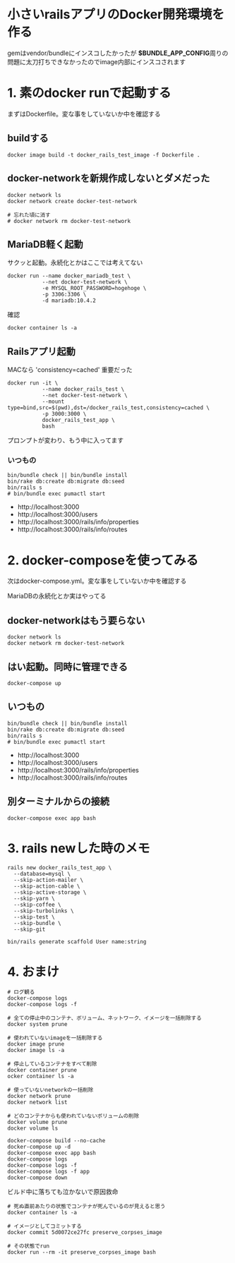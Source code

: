 # 小さいrailsアプリのDocker開発環境を作る

gemはvendor/bundleにインスコしたかったが
**$BUNDLE_APP_CONFIG**周りの問題に太刀打ちできなかったのでimage内部にインスコされます

# 1. 素のdocker runで起動する

まずはDockerfile。変な事をしていないか中を確認する

## buildする

```
docker image build -t docker_rails_test_image -f Dockerfile .
```

## docker-networkを新規作成しないとダメだった

```
docker network ls
docker network create docker-test-network

# 忘れた頃に消す
# docker network rm docker-test-network
```

## MariaDB軽く起動

サクッと起動。永続化とかはここでは考えてない

```
docker run --name docker_mariadb_test \
           --net docker-test-network \
           -e MYSQL_ROOT_PASSWORD=hogehoge \
           -p 3306:3306 \
           -d mariadb:10.4.2
```

確認

```
docker container ls -a
```

## Railsアプリ起動

MACなら 'consistency=cached' 重要だった

```
docker run -it \
           --name docker_rails_test \
           --net docker-test-network \
           --mount type=bind,src=$(pwd),dst=/docker_rails_test,consistency=cached \
           -p 3000:3000 \
           docker_rails_test_app \
           bash
```

プロンプトが変わり、もう中に入ってます

### いつもの

```
bin/bundle check || bin/bundle install
bin/rake db:create db:migrate db:seed
bin/rails s
# bin/bundle exec pumactl start
```

- http://localhost:3000
- http://localhost:3000/users
- http://localhost:3000/rails/info/properties
- http://localhost:3000/rails/info/routes

# 2. docker-composeを使ってみる

次はdocker-compose.yml。変な事をしていないか中を確認する

MariaDBの永続化とか実はやってる

## docker-networkはもう要らない

```
docker network ls
docker network rm docker-test-network
```

## はい起動。同時に管理できる

```
docker-compose up
```

## いつもの

```
bin/bundle check || bin/bundle install
bin/rake db:create db:migrate db:seed
bin/rails s
# bin/bundle exec pumactl start
```

- http://localhost:3000
- http://localhost:3000/users
- http://localhost:3000/rails/info/properties
- http://localhost:3000/rails/info/routes

## 別ターミナルからの接続

```
docker-compose exec app bash
```

# 3. rails newした時のメモ

```
rails new docker_rails_test_app \
  --database=mysql \
  --skip-action-mailer \
  --skip-action-cable \
  --skip-active-storage \
  --skip-yarn \
  --skip-coffee \
  --skip-turbolinks \
  --skip-test \
  --skip-bundle \
  --skip-git

bin/rails generate scaffold User name:string
```

# 4. おまけ

```
# ログ観る
docker-compose logs
docker-compose logs -f

# 全ての停止中のコンテナ、ボリューム、ネットワーク、イメージを一括削除する
docker system prune

# 使われていないimageを一括削除する
docker image prune
docker image ls -a

# 停止しているコンテナをすべて削除
docker container prune
ocker container ls -a

# 使っていないnetworkの一括削除
docker network prune
docker network list

# どのコンテナからも使われていないボリュームの削除
docker volume prune
docker volume ls
```

```
docker-compose build --no-cache
docker-compose up -d
docker-compose exec app bash
docker-compose logs
docker-compose logs -f
docker-compose logs -f app
docker-compose down
```

ビルド中に落ちても泣かないで原因救命

```
# 死ぬ直前あたりの状態でコンテナが死んでいるのが見えると思う
docker container ls -a

# イメージとしてコミットする
docker commit 5d0072ce27fc preserve_corpses_image

# その状態でrun
docker run --rm -it preserve_corpses_image bash
 ```
